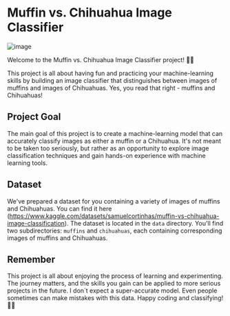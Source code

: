 # Muffin vs. Chihuahua Image Classifier

![image](https://github.com/day88ild/Muffin_vs_Chihuahua_Image_Classifier/assets/94054274/a330d34d-ad6b-4dc2-aa2f-7f63a6a1965c)


Welcome to the Muffin vs. Chihuahua Image Classifier project! 🐾🍰

This project is all about having fun and practicing your machine-learning skills by building an image classifier that distinguishes between images of muffins and images of Chihuahuas. Yes, you read that right - muffins and Chihuahuas!

## Project Goal

The main goal of this project is to create a machine-learning model that can accurately classify images as either a muffin or a Chihuahua. It's not meant to be taken too seriously, but rather as an opportunity to explore image classification techniques and gain hands-on experience with machine learning tools.

## Dataset

We've prepared a dataset for you containing a variety of images of muffins and Chihuahuas. You can find it here (https://www.kaggle.com/datasets/samuelcortinhas/muffin-vs-chihuahua-image-classification). The dataset is located in the `data` directory. You'll find two subdirectories: `muffins` and `chihuahuas`, each containing corresponding images of muffins and Chihuahuas.

## Remember

This project is all about enjoying the process of learning and experimenting. The journey matters, and the skills you gain can be applied to more serious projects in the future.
I don`t expect a super-accurate model. Even people sometimes can make mistakes with this data.
Happy coding and classifying! 🐶🍰
